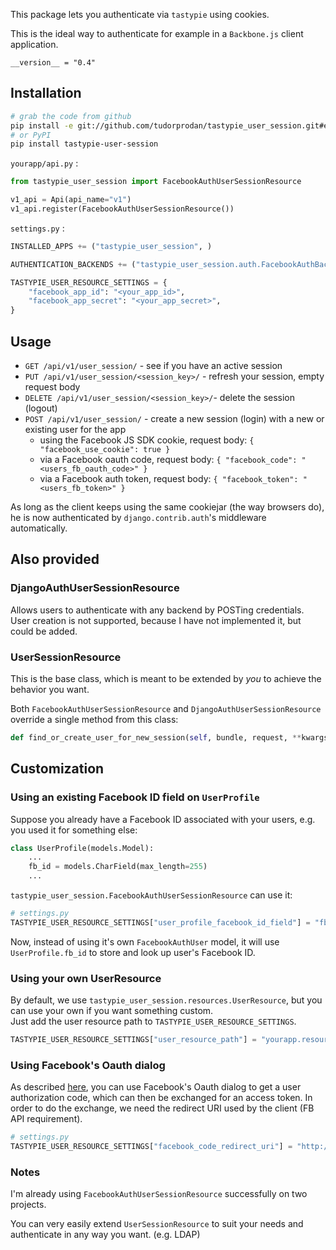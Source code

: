 This package lets you authenticate via `tastypie` using cookies.

This is the ideal way to authenticate for example in a `Backbone.js` client application.

`__version__ = "0.4"`

## Installation

```bash
# grab the code from github
pip install -e git://github.com/tudorprodan/tastypie_user_session.git#egg=tastypie-user-session
# or PyPI
pip install tastypie-user-session
```

`yourapp/api.py` :
```python
from tastypie_user_session import FacebookAuthUserSessionResource

v1_api = Api(api_name="v1")
v1_api.register(FacebookAuthUserSessionResource())
```

`settings.py` :
```python
INSTALLED_APPS += ("tastypie_user_session", )

AUTHENTICATION_BACKENDS += ("tastypie_user_session.auth.FacebookAuthBackend", )

TASTYPIE_USER_RESOURCE_SETTINGS = {
    "facebook_app_id": "<your_app_id>",
    "facebook_app_secret": "<your_app_secret>",
}
```

## Usage

- `GET /api/v1/user_session/` - see if you have an active session
- `PUT /api/v1/user_session/<session_key>/` - refresh your session, empty request body
- `DELETE /api/v1/user_session/<session_key>/`- delete the session (logout)
- `POST /api/v1/user_session/` - create a new session (login) with a new or existing user for the app
    - using the Facebook JS SDK cookie, request body: `{ "facebook_use_cookie": true }`
    - via a Facebook oauth code, request body: `{ "facebook_code": "<users_fb_oauth_code>" }`
    - via a Facebook auth token, request body: `{ "facebook_token": "<users_fb_token>" }`

As long as the client keeps using the same cookiejar (the way browsers do), he is now authenticated by `django.contrib.auth`'s middleware automatically.


## Also provided

### DjangoAuthUserSessionResource

Allows users to authenticate with any backend by POSTing credentials.  
User creation is not supported, because I have not implemented it, but could be added.

### UserSessionResource

This is the base class, which is meant to be extended by _you_ to achieve the behavior you want.

Both `FacebookAuthUserSessionResource` and `DjangoAuthUserSessionResource` override a single method from this class:  
```python
def find_or_create_user_for_new_session(self, bundle, request, **kwargs)
```


## Customization

### Using an existing Facebook ID field on `UserProfile`

Suppose you already have a Facebook ID associated with your users, e.g. you used it for something else:

```python
class UserProfile(models.Model):
    ...
    fb_id = models.CharField(max_length=255)
    ...
```

`tastypie_user_session.FacebookAuthUserSessionResource` can use it:

```python
# settings.py
TASTYPIE_USER_RESOURCE_SETTINGS["user_profile_facebook_id_field"] = "fb_id"
```

Now, instead of using it's own `FacebookAuthUser` model, it will use `UserProfile.fb_id` to store and look up user's Facebook ID.


### Using your own UserResource

By default, we use `tastypie_user_session.resources.UserResource`, but you can use your own if you want something custom.  
Just add the user resource path to `TASTYPIE_USER_RESOURCE_SETTINGS`.

```python
TASTYPIE_USER_RESOURCE_SETTINGS["user_resource_path"] = "yourapp.resources.user.UserResource"
```

### Using Facebook's Oauth dialog

As described [here](https://developers.facebook.com/docs/authentication/), you can use Facebook's Oauth dialog to get a user authorization code, which can then be exchanged for an access token. In order to do the exchange, we need the redirect URI used by the client (FB API requirement).

```python
# settings.py
TASTYPIE_USER_RESOURCE_SETTINGS["facebook_code_redirect_uri"] = "http://www.mysite.com/facebook_oauth_landing_page.html"
```


### Notes

I'm already using `FacebookAuthUserSessionResource` successfully on two projects.

You can very easily extend `UserSessionResource` to suit your needs and authenticate in any way you want. (e.g. LDAP)






